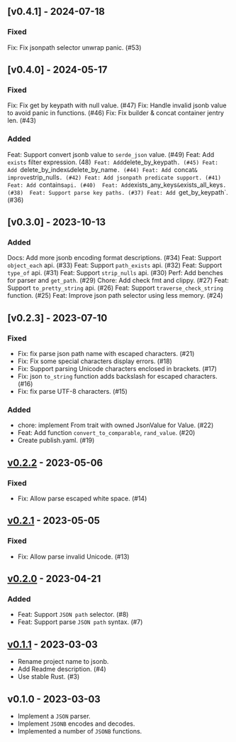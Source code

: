 ## [v0.4.1] - 2024-07-18

### Fixed
Fix: Fix jsonpath selector unwrap panic. (#53)

## [v0.4.0] - 2024-05-17

### Fixed

Fix: Fix get by keypath with null value. (#47)
Fix: Handle invalid jsonb value to avoid panic in functions. (#46)
Fix: Fix builder & concat container jentry len. (#43) 

### Added

Feat: Support convert jsonb value to `serde_json` value. (#49) 
Feat: Add `exists` filter expression. (48)` 
Feat: Add `delete_by_keypath`. (#45)
Feat: Add `delete_by_index` & `delete_by_name`. (#44)
Feat: Add `concat` & improve `strip_nulls`. (#42)
Feat: Add jsonpath predicate support. (#41) 
Feat: Add `contains` api. (#40) 
Feat: Add `exists_any_keys` & `exists_all_keys`. (#38) 
Feat: Support parse key paths. (#37)
Feat: Add `get_by_keypath`. (#36)

## [v0.3.0] - 2023-10-13

### Added

Docs: Add more jsonb encoding format descriptions. (#34)
Feat: Support `object_each` api. (#33)
Feat: Support `path_exists` api. (#32)
Feat: Support `type_of` api. (#31)
Feat: Support `strip_nulls` api. (#30)
Perf: Add benches for parser and `get_path`. (#29)
Chore: Add check fmt and clippy. (#27)
Feat: Support `to_pretty_string` api. (#26)
Feat: Support `traverse_check_string` function. (#25)
Feat: Improve json path selector using less memory. (#24)

## [v0.2.3] - 2023-07-10

### Fixed

- Fix: fix parse json path name with escaped characters. (#21)
- Fix: Fix some special characters display errors. (#18)
- Fix: Support parsing Unicode characters enclosed in brackets. (#17)
- Fix: json `to_string` function adds backslash for escaped characters. (#16)
- Fix: fix parse UTF-8 characters. (#15)

### Added

- chore: implement From trait with owned JsonValue for Value. (#22)
- Feat: Add function `convert_to_comparable`, `rand_value`. (#20)
- Create publish.yaml. (#19)

## [v0.2.2] - 2023-05-06

### Fixed

- Fix: Allow parse escaped white space. (#14)

## [v0.2.1] - 2023-05-05

### Fixed

- Fix: Allow parse invalid Unicode. (#13)

## [v0.2.0] - 2023-04-21

### Added

- Feat: Support `JSON path` selector. (#8)
- Feat: Support parse `JSON path` syntax. (#7)

## [v0.1.1] - 2023-03-03

- Rename project name to jsonb.
- Add Readme description. (#4)
- Use stable Rust. (#3)

## v0.1.0 - 2023-03-03

- Implement a `JSON` parser.
- Implement `JSONB` encodes and decodes.
- Implemented a number of `JSONB` functions.


[v0.2.2]: https://github.com/datafuselabs/jsonb/compare/v0.2.1...v0.2.2
[v0.2.1]: https://github.com/datafuselabs/jsonb/compare/v0.2.0...v0.2.1
[v0.2.0]: https://github.com/datafuselabs/jsonb/compare/v0.1.1...v0.2.0
[v0.1.1]: https://github.com/datafuselabs/jsonb/compare/v0.1.0...v0.1.1
